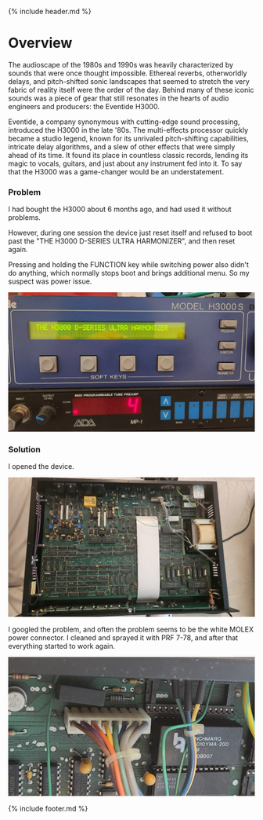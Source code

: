 {% include header.md  %}


# Overview 

The audioscape of the 1980s and 1990s was heavily characterized by sounds that were once thought impossible. Ethereal reverbs, otherworldly delays, and pitch-shifted sonic landscapes that seemed to stretch the very fabric of reality itself were the order of the day. Behind many of these iconic sounds was a piece of gear that still resonates in the hearts of audio engineers and producers: the Eventide H3000.

Eventide, a company synonymous with cutting-edge sound processing, introduced the H3000 in the late '80s. The multi-effects processor quickly became a studio legend, known for its unrivaled pitch-shifting capabilities, intricate delay algorithms, and a slew of other effects that were simply ahead of its time. It found its place in countless classic records, lending its magic to vocals, guitars, and just about any instrument fed into it. To say that the H3000 was a game-changer would be an understatement.


### Problem

I had bought the H3000 about 6 months ago, and had used it without problems.

However, during one session the device just reset itself and refused to boot past the "THE H3000 D-SERIES ULTRA HARMONIZER", and then reset again.

Pressing and holding the FUNCTION key while switching power also didn't do anything, which normally stops boot and brings additional menu. So my suspect was power issue.


![](images/h3000/title.jpg)

### Solution

I opened the device.

![](images/h3000/open.jpg)

I googled the problem, and often the problem seems to be the white MOLEX power connector. I cleaned and sprayed it with PRF 7-78, and after that everything started to work again.

![](images/h3000/problem.jpg)

{% include footer.md  %}